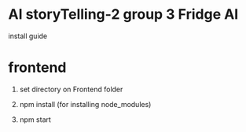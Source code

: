 # AI storyTelling-2  group 3 Fridge AI

install guide

# frontend
1. set directory on Frontend folder

2. npm install   (for installing node_modules)

3. npm start